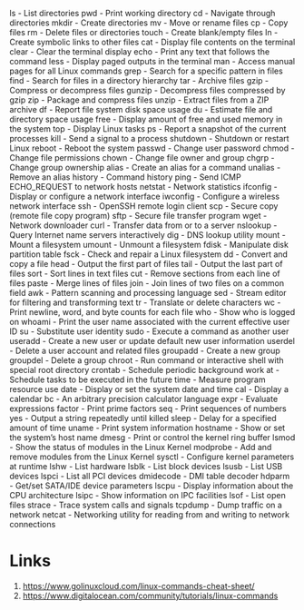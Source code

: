 ls - List directories
pwd - Print working directory
cd - Navigate through directories
mkdir - Create directories
mv - Move or rename files
cp - Copy files
rm - Delete files or directories
touch - Create blank/empty files
ln - Create symbolic links to other files
cat - Display file contents on the terminal
clear - Clear the terminal display
echo - Print any text that follows the command
less - Display paged outputs in the terminal
man - Access manual pages for all Linux commands
grep - Search for a specific pattern in files
find - Search for files in a directory hierarchy
tar - Archive files
gzip - Compress or decompress files
gunzip - Decompress files compressed by gzip
zip - Package and compress files
unzip - Extract files from a ZIP archive
df - Report file system disk space usage
du - Estimate file and directory space usage
free - Display amount of free and used memory in the system
top - Display Linux tasks
ps - Report a snapshot of the current processes
kill - Send a signal to a process
shutdown - Shutdown or restart Linux
reboot - Reboot the system
passwd - Change user password
chmod - Change file permissions
chown - Change file owner and group
chgrp - Change group ownership
alias - Create an alias for a command
unalias - Remove an alias
history - Command history
ping - Send ICMP ECHO_REQUEST to network hosts
netstat - Network statistics
ifconfig - Display or configure a network interface
iwconfig - Configure a wireless network interface
ssh - OpenSSH remote login client
scp - Secure copy (remote file copy program)
sftp - Secure file transfer program
wget - Network downloader
curl - Transfer data from or to a server
nslookup - Query Internet name servers interactively
dig - DNS lookup utility
mount - Mount a filesystem
umount - Unmount a filesystem
fdisk - Manipulate disk partition table
fsck - Check and repair a Linux filesystem
dd - Convert and copy a file
head - Output the first part of files
tail - Output the last part of files
sort - Sort lines in text files
cut - Remove sections from each line of files
paste - Merge lines of files
join - Join lines of two files on a common field
awk - Pattern scanning and processing language
sed - Stream editor for filtering and transforming text
tr - Translate or delete characters
wc - Print newline, word, and byte counts for each file
who - Show who is logged on
whoami - Print the user name associated with the current effective user ID
su - Substitute user identity
sudo - Execute a command as another user
useradd - Create a new user or update default new user information
userdel - Delete a user account and related files
groupadd - Create a new group
groupdel - Delete a group
chroot - Run command or interactive shell with special root directory
crontab - Schedule periodic background work
at - Schedule tasks to be executed in the future
time - Measure program resource use
date - Display or set the system date and time
cal - Display a calendar
bc - An arbitrary precision calculator language
expr - Evaluate expressions
factor - Print prime factors
seq - Print sequences of numbers
yes - Output a string repeatedly until killed
sleep - Delay for a specified amount of time
uname - Print system information
hostname - Show or set the system’s host name
dmesg - Print or control the kernel ring buffer
lsmod - Show the status of modules in the Linux Kernel
modprobe - Add and remove modules from the Linux Kernel
sysctl - Configure kernel parameters at runtime
lshw - List hardware
lsblk - List block devices
lsusb - List USB devices
lspci - List all PCI devices
dmidecode - DMI table decoder
hdparm - Get/set SATA/IDE device parameters
lscpu - Display information about the CPU architecture
lsipc - Show information on IPC facilities
lsof - List open files
strace - Trace system calls and signals
tcpdump - Dump traffic on a network
netcat - Networking utility for reading from and writing to network connections

# Links
1. https://www.golinuxcloud.com/linux-commands-cheat-sheet/
2. https://www.digitalocean.com/community/tutorials/linux-commands